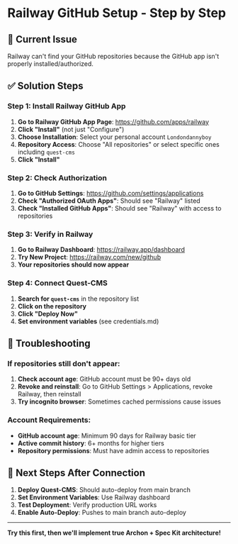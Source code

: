 # Railway GitHub Setup - Step by Step

## 🚨 Current Issue
Railway can't find your GitHub repositories because the GitHub app isn't properly installed/authorized.

## ✅ Solution Steps

### Step 1: Install Railway GitHub App
1. **Go to Railway GitHub App Page**: https://github.com/apps/railway
2. **Click "Install"** (not just "Configure")
3. **Choose Installation**: Select your personal account `Londondannyboy`
4. **Repository Access**: Choose "All repositories" or select specific ones including `quest-cms`
5. **Click "Install"**

### Step 2: Check Authorization
1. **Go to GitHub Settings**: https://github.com/settings/applications
2. **Check "Authorized OAuth Apps"**: Should see "Railway" listed
3. **Check "Installed GitHub Apps"**: Should see "Railway" with access to repositories

### Step 3: Verify in Railway
1. **Go to Railway Dashboard**: https://railway.app/dashboard
2. **Try New Project**: https://railway.com/new/github
3. **Your repositories should now appear**

### Step 4: Connect Quest-CMS
1. **Search for `quest-cms`** in the repository list
2. **Click on the repository**
3. **Click "Deploy Now"**
4. **Set environment variables** (see credentials.md)

## 🔧 Troubleshooting

### If repositories still don't appear:
1. **Check account age**: GitHub account must be 90+ days old
2. **Revoke and reinstall**: Go to GitHub Settings > Applications, revoke Railway, then reinstall
3. **Try incognito browser**: Sometimes cached permissions cause issues

### Account Requirements:
- **GitHub account age**: Minimum 90 days for Railway basic tier
- **Active commit history**: 6+ months for higher tiers
- **Repository permissions**: Must have admin access to repositories

## 🎯 Next Steps After Connection
1. **Deploy Quest-CMS**: Should auto-deploy from main branch
2. **Set Environment Variables**: Use Railway dashboard
3. **Test Deployment**: Verify production URL works
4. **Enable Auto-Deploy**: Pushes to main branch auto-deploy

---

**Try this first, then we'll implement true Archon + Spec Kit architecture!**